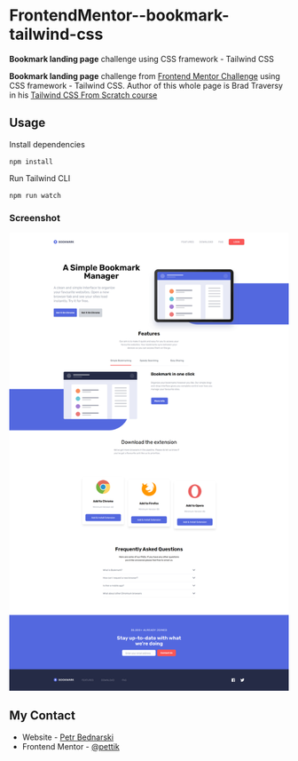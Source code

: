 # FrontendMentor--bookmark-tailwind-css

<b>Bookmark landing page</b> challenge using CSS framework - Tailwind CSS

<b>Bookmark landing page</b> challenge from [Frontend Mentor Challenge](https://www.frontendmentor.io/challenges/bookmark-landing-page-5d0b588a9edda32581d29158) using CSS framework - Tailwind CSS. Author of this whole page is Brad Traversy in his [Tailwind CSS From Scratch course](https://www.traversymedia.com/tailwind-css-course)

## Usage

Install dependencies

```
npm install
```

Run Tailwind CLI

```
npm run watch
```

### Screenshot

<img src="./images/site-preview.png" alt="This is my solution of this challenge">

## My Contact

- Website - [Petr Bednarski](https://github.com/pettik)
- Frontend Mentor - [@pettik](https://www.frontendmentor.io/profile/pettik)
